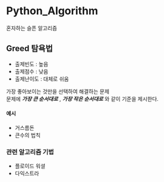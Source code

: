 # Python_Algorithm
혼자하는 슬픈 알고리즘


## Greed 탐욕법

- 출제빈도 : 높음
- 출제점수 : 낮음
- 출제난이도 : 대체로 쉬움

가장 좋아보이는 것만을 선택하여 해결하는 문제  
문제에 ***가장 큰 순서대로*** , ***가장 작은 순서대로*** 와 같이 기준을 제시한다.  

#### 예시
- 거스름돈
- 큰수의 법칙

### 관련 알고리즘 기법
- 플로이드 워셜
- 다익스트라
